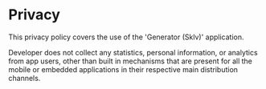 # Privacy
This privacy policy covers the use of the 'Generator (Sklv)' application.

Developer does not collect any statistics, personal information, or analytics from app users, other than built in mechanisms that are present for all the mobile or embedded applications in their respective main distribution channels.
